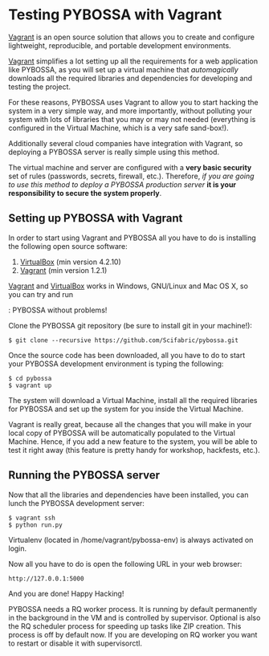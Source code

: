 Testing PYBOSSA with Vagrant
============================

[Vagrant](http://www.vagrantup.com/) is an open source solution that
allows you to create and configure lightweight, reproducible, and
portable development environments.

[Vagrant](http://www.vagrantup.com/) simplifies a lot setting up all the
requirements for a web application like PYBOSSA, as you will set up a
virtual machine that *automagically* downloads all the required
libraries and dependencies for developing and testing the project.

For these reasons, PYBOSSA uses Vagrant to allow you to start hacking
the system in a very simple way, and more importantly, without polluting
your system with lots of libraries that you may or may not needed
(everything is configured in the Virtual Machine, which is a very safe
sand-box!).

Additionally several cloud companies have integration with Vagrant, so
deploying a PYBOSSA server is really simple using this method.

<div class="admonition note">

The virtual machine and server are configured with a **very basic
security** set of rules (passwords, secrets, firewall, etc.). Therefore,
*if you are going to use this method to deploy a PYBOSSA production
server* **it is your responsibility to secure the system properly**.

</div>

Setting up PYBOSSA with Vagrant
-------------------------------

In order to start using Vagrant and PYBOSSA all you have to do is
installing the following open source software:

1.  [VirtualBox](https://www.virtualbox.org/) (min version 4.2.10)
2.  [Vagrant](http://www.vagrantup.com/) (min version 1.2.1)

<div class="admonition note">

[Vagrant](http://www.vagrantup.com/) and [VirtualBox](https://www.virtualbox.org/) works in Windows, GNU/Linux and Mac OS X, so you can try and run

:   PYBOSSA without problems!

</div>

Clone the PYBOSSA git repository (be sure to install git in your
machine!):

    $ git clone --recursive https://github.com/Scifabric/pybossa.git

Once the source code has been downloaded, all you have to do to start
your PYBOSSA development environment is typing the following:

    $ cd pybossa
    $ vagrant up

The system will download a Virtual Machine, install all the required
libraries for PYBOSSA and set up the system for you inside the Virtual
Machine.

Vagrant is really great, because all the changes that you will make in
your local copy of PYBOSSA will be automatically populated to the
Virtual Machine. Hence, if you add a new feature to the system, you will
be able to test it right away (this feature is pretty handy for
workshop, hackfests, etc.).

Running the PYBOSSA server
--------------------------

Now that all the libraries and dependencies have been installed, you can
lunch the PYBOSSA development server:

    $ vagrant ssh
    $ python run.py

<div class="admonition note">

Virtualenv (located in /home/vagrant/pybossa-env) is always activated on
login.

</div>

Now all you have to do is open the following URL in your web browser:

    http://127.0.0.1:5000

And you are done! Happy Hacking!

<div class="admonition note">

PYBOSSA needs a RQ worker process. It is running by default permanently
in the background in the VM and is controlled by supervisor. Optional is
also the RQ scheduler process for speeding up tasks like ZIP creation.
This process is off by default now. If you are developing on RQ worker
you want to restart or disable it with supervisorctl.

</div>
